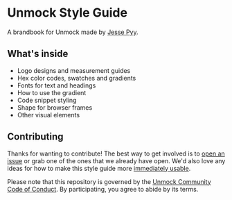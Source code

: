 # Unmock Style Guide

A brandbook for Unmock made by [Jesse Pyy](https://twitter.com/JessePyy).

## What's inside

- Logo designs and measurement guides
- Hex color codes, swatches and gradients
- Fonts for text and headings
- How to use the gradient
- Code snippet styling
- Shape for browser frames 
- Other visual elements

## Contributing

Thanks for wanting to contribute! The best way to get involved is to [open an issue](https://github.com/unmock/unmock-style-guide/issues) or grab one of the ones that we already have open. We'd also love any ideas for how to make this style guide more [immediately usable](https://github.com/unmock/unmock-style-guide/issues/2).

Please note that this repository is governed by the [Unmock Community Code of Conduct](https://github.com/unmock/code-of-conduct). By participating, you agree to abide by its terms.
